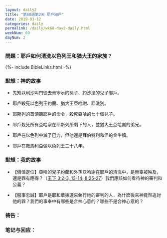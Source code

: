 ```yaml
---
layout: daily2
title: "第60週第2天 耶戶絕戶"
date: 2019-03-12
categories: daily
permalink: /daily/wk60-day2-daily.html
weekNum: 60
dayNum: 2
---
```


### 問題：耶戶如何清洗以色列王和猶大王的家族？

{%- include BibleLinks.html -%}

### 默想：神的故事 
+ 先知以利沙叫門徒去膏寧示的孫子、約沙法的兒子耶戶。 

+ 耶戶殺死以色列王約蘭、猶大王亞哈謝、耶洗別。 

+ 耶斯列的首領聽耶戶的命令，殺死亞哈的七十個兒子。 

+ 耶戶殺死所有亞哈家在耶斯列所剩下的人，並猶大王亞哈謝的弟兄。 

+ 耶戶在以色列中滅了巴力，但他還是拜伯特利和但的金牛犢。 

+ 耶戶在撒馬利亞做以色列王二十八年。 

### 默想：我的故事
+ 【價值定位】亞哈的兒子約蘭和外孫亞哈謝在耶戶的清洗中，是無辜被殃及，還是罪有應得？（[王下 3:2-3, 13-14; 8:25-27](https://www.biblegateway.com/passage/?search=%E5%88%97%E7%8E%8B%E7%B4%80%E4%B8%8B3.2-3%2C13-14%2C8%3A25-27&version=CUVMPT)）我們應該如何看待神的審判和公義？ 

+ 【服事忠誠】耶戶是耶和華揀選來執行祂的審判的人，為什麽後來神竟然追討他的罪？我們的事奉中有哪些是合神心意的？哪些不是合神心意的？

### 祷告：

### 笔记与回应：
